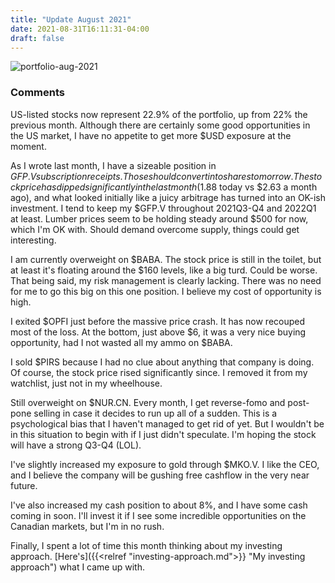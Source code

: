 ```yaml
---
title: "Update August 2021"
date: 2021-08-31T16:11:31-04:00
draft: false
---
```


![portfolio-aug-2021](/images/portfolio-aug-2021.png)

### Comments

US-listed stocks now represent 22.9% of the portfolio, up from 22% the previous month. Although there are certainly some good opportunities in the US market, I have no appetite to get more $USD exposure at the moment.

As I wrote last month, I have a sizeable position in $GFP.V subscription receipts. Those should convert into shares tomorrow. The stock price has dipped significantly in the last month ($1.88 today vs $2.63 a month ago), and what looked initially like a juicy arbitrage has turned into an OK-ish investment. I tend to keep my $GFP.V throughout 2021Q3-Q4 and 2022Q1 at least. Lumber prices seem to be holding steady around $500 for now, which I'm OK with. Should demand overcome supply, things could get interesting.

I am currently overweight on $BABA. The stock price is still in the toilet, but at least it's floating around the $160 levels, like a big turd. Could be worse. That being said, my risk management is clearly lacking. There was no need for me to go this big on this one position. I believe my cost of opportunity is high. 

I exited $OPFI just before the massive price crash. It has now recouped most of the loss. At the bottom, just above $6, it was a very nice buying opportunity, had I not wasted all my ammo on $BABA.

I sold $PIRS because I had no clue about anything that company is doing. Of course, the stock price rised significantly since. I removed it from my watchlist, just not in my wheelhouse.

Still overweight on $NUR.CN. Every month, I get reverse-fomo and post-pone selling in case it decides to run up all of a sudden. This is a psychological bias that I haven't managed to get rid of yet. But I wouldn't be in this situation to begin with if I just didn't speculate. I'm hoping the stock will have a strong Q3-Q4 (LOL).

I've slightly increased my exposure to gold through $MKO.V. I like the CEO, and I believe the company will be gushing free cashflow in the very near future. 

I've also increased my cash position to about 8%, and I have some cash coming in soon. I'll invest it if I see some incredible opportunities on the Canadian markets, but I'm in no rush.

Finally, I spent a lot of time this month thinking about my investing approach. [Here's]({{<relref "investing-approach.md">}} "My investing approach") what I came up with.